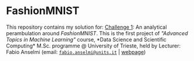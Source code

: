 # FashionMNIST

This repository contains my solution for: [Challenge 1](https://github.com/alessimichele/adv-ml-units/blob/main/notebooks/AdvML_Challenge_1.ipynb): An analytical perambulation around _FashionMNIST_. This is the first project of _"Advanced Topics in Machine Learning"_ course, \*Data Science and Scientific Computing\* M.Sc. programme @ University of Trieste, held by Lecturer: Fabio Anselmi (email: [`fabio.anselmi@units.it`](mailto:fabio.anselmi@units.it) &#124; [webpage](https://anselmi34.wixsite.com/fabio-anselmi))
